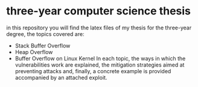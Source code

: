# three-year computer science thesis
in this repository you will find the latex files of my thesis for the three-year degree, the topics covered are:
+ Stack Buffer Overflow
+ Heap Overflow
+ Buffer Overflow on Linux Kernel
In each topic, the ways in which the vulnerabilities work are explained, the mitigation strategies aimed at preventing attacks and, finally, a concrete example is provided accompanied by an attached exploit.
